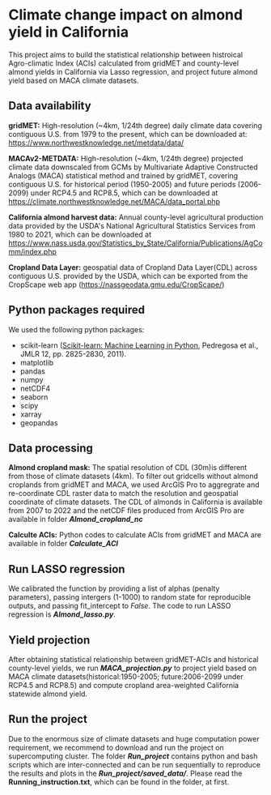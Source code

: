 # Climate change impact on almond yield in California

This project aims to build the statistical relationship between histroical Agro-climatic Index (ACIs) calculated from gridMET and county-level almond yields in California via Lasso regression, and project future almond yield based on MACA climate datasets. 

## Data availability
**gridMET:** High-resolution (~4km, 1/24th degree) daily climate data covering contiguous U.S. from 1979 to the present, 
which can be downloaded at: https://www.northwestknowledge.net/metdata/data/

**MACAv2-METDATA:** High-resolution (~4km, 1/24th degree) projected climate data downscaled from GCMs by Multivariate Adaptive Constructed Analogs (MACA)    statistical method and trained by gridMET, covering contiguous U.S. for historical period (1950-2005) and future periods (2006-2099)   under RCP4.5 and RCP8.5, which can be downloaded at https://climate.northwestknowledge.net/MACA/data_portal.php

**California almond harvest data:** Annual county-level agricultural production data provided by the USDA's National Agricultural Statistics Services from 1980 to 2021, which can be downloaded at https://www.nass.usda.gov/Statistics_by_State/California/Publications/AgComm/index.php

**Cropland Data Layer:** geospatial data of Cropland Data Layer(CDL) across contiguous U.S. provided by the USDA, which can be exported from the CropScape web app (https://nassgeodata.gmu.edu/CropScape/)

## Python packages required ##
We used the following python packages:
- scikit-learn ([Scikit-learn: Machine Learning in Python](https://jmlr.csail.mit.edu/papers/v12/pedregosa11a.html), Pedregosa et al., JMLR 12, pp. 2825-2830, 2011).
- matplotlib
- pandas
- numpy
- netCDF4
- seaborn
- scipy
- xarray
- geopandas

## Data processing
**Almond cropland mask:** The spatial resolution of CDL (30m)is different from those of climate datasets (4km). To filter out gridcells without almond croplands from gridMET and MACA, we used ArcGIS Pro to aggregrate and re-coordinate CDL raster data to match the resolution and geospatial coordinate of climate datasets. The CDL of almonds in California is available from 2007 to 2022 and the netCDF files produced from ArcGIS Pro are available in folder ***Almond_cropland_nc***

**Calculte ACIs:** Python codes to calculate ACIs from gridMET and MACA are available in folder ***Calculate_ACI***

## Run LASSO regression ##
 We calibrated the function by providing a list of alphas (penalty parameters), passing intergers (1-1000) to random state for reproducible outputs, and passing fit_intercept to *False*. The code to run LASSO regression is ***Almond_lasso.py***.

## Yield projection ##
After obtaining statistical relationship between gridMET-ACIs and historical county-level yields, we run ***MACA_projection.py*** to project yield based on MACA climate datasets(historical:1950-2005; future:2006-2099 under RCP4.5 and RCP8.5) and compute cropland area-weighted California statewide almond yield. 

## Run the project ##
Due to the enormous size of climate datasets and huge computation power requirement, we recommend to download and run the project on supercomputing cluster. The folder ***Run_project*** contains python and bash scripts which are inter-connected and can be run sequentially to reproduce the results and plots in the ***Run_project/saved_data/***. Please read the **Running_instruction.txt**, which can be found in the folder, at first.


